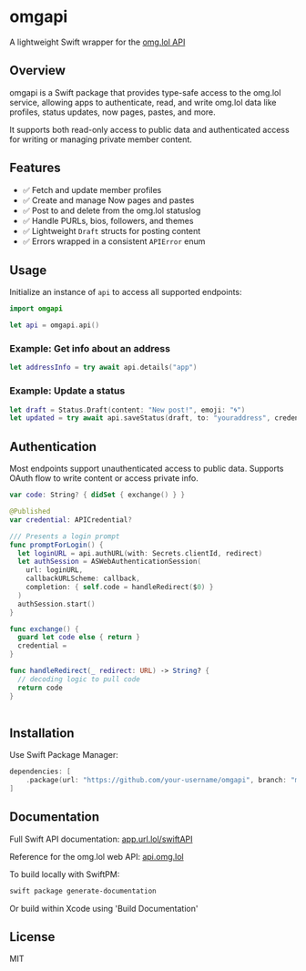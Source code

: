 # omgapi

A lightweight Swift wrapper for the [omg.lol API](https://api.omg.lol)

## Overview

omgapi is a Swift package that provides type-safe access to the omg.lol service, allowing apps to authenticate, read, and write omg.lol data like profiles, status updates, now pages, pastes, and more.

It supports both read-only access to public data and authenticated access for writing or managing private member content.

## Features

- ✅ Fetch and update member profiles
- ✅ Create and manage Now pages and pastes
- ✅ Post to and delete from the omg.lol statuslog
- ✅ Handle PURLs, bios, followers, and themes
- ✅ Lightweight `Draft` structs for posting content
- ✅ Errors wrapped in a consistent `APIError` enum

## Usage

Initialize an instance of `api` to access all supported endpoints:

```swift
import omgapi

let api = omgapi.api()
```

### Example: Get info about an address

```swift
let addressInfo = try await api.details("app")
```

### Example: Update a status

```swift
let draft = Status.Draft(content: "New post!", emoji: "🌀")
let updated = try await api.saveStatus(draft, to: "youraddress", credential: yourCredential)
```

## Authentication

Most endpoints support unauthenticated access to public data. Supports OAuth flow to write content or access private info.


```swift
var code: String? { didSet { exchange() } }

@Published
var credential: APICredential?

/// Presents a login prompt 
func promptForLogin() {
  let loginURL = api.authURL(with: Secrets.clientId, redirect)
  let authSession = ASWebAuthenticationSession(
    url: loginURL,
    callbackURLScheme: callback,
    completion: { self.code = handleRedirect($0) }
  )
  authSession.start()
}

func exchange() {
  guard let code else { return }
  credential = 
}

func handleRedirect(_ redirect: URL) -> String? {
  // decoding logic to pull code
  return code
}
 
```

## Installation

Use Swift Package Manager:

```swift
dependencies: [
    .package(url: "https://github.com/your-username/omgapi", branch: "main")
]
```

## Documentation

Full Swift API documentation: [app.url.lol/swiftAPI](https://app.url.lol/swiftAPI)

Reference for the omg.lol web API: [api.omg.lol](https://api.omg.lol)

To build locally with SwiftPM:

```sh
swift package generate-documentation
```

Or build within Xcode using 'Build Documentation'

## License

MIT
